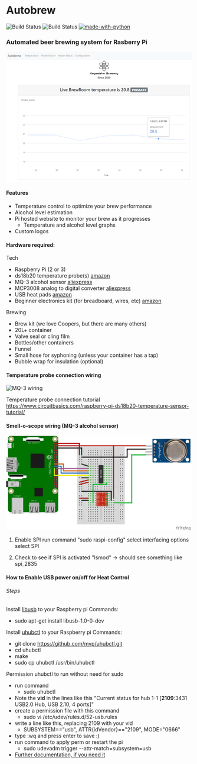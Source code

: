 <h1>Autobrew</h1>

![Build Status](https://github.com/paulharte/autobrew/workflows/Python%20CI%20CD/badge.svg)
![Build Status](https://github.com/paulharte/autobrew/workflows/Node.js%20CI/badge.svg)
[![made-with-python](https://img.shields.io/badge/Made%20with-Python-1f425f.svg)](https://www.python.org/)

<h3>Automated beer brewing system for Rasberry Pi</h3>

 ![Autobrew Screnshot](images/desktop-screenshot.png?raw=true "Autobrew mobile screenshot")

<h4>Features</h4>

- Temperature control to optimize your brew performance
- Alcohol level estimation
- Pi hosted website to monitor your brew as it progresses
  - Temperature and alcohol level graphs
- Custom logos 

<h4>Hardware required:</h4>

Tech
- Raspberry Pi (2 or 3)
- ds18b20 temperature probe(s) [amazon](https://www.amazon.co.uk/gp/product/B00CHEZ250)
- MQ-3 alcohol sensor [aliexpress](https://www.aliexpress.com/item/32471915970.html)
- MCP3008 analog to digital converter [aliexpress](https://www.aliexpress.com/item/33040232084.html)
- USB heat pads [amazon](https://www.amazon.co.uk/gp/product/B07YX39TMQ)
- Beginner electronics kit (for breadboard, wires, etc) [amazon](https://www.amazon.co.uk/ELEGOO-Electronics-Potentiometer-tie-points-Breadboard/dp/B01LZRV539)

Brewing
- Brew kit (we love Coopers, but there are many others)
- 20L+ container
- Valve seal or cling film
- Bottles/other containers
- Funnel
- Small hose for syphoning (unless your container has a tap)
- Bubble wrap for insulation (optional)

<h4>Temperature probe connection wiring</h4>

![MQ-3 wiring](https://www.circuitbasics.com/wp-content/uploads/2016/03/Raspberry-Pi-DS18B20-768x337.png)

Temperature probe connection tutorial
https://www.circuitbasics.com/raspberry-pi-ds18b20-temperature-sensor-tutorial/


<h4>Smell-o-scope wiring (MQ-3 alcohol sensor)</h4>

![MQ-3 wiring](images/mq3-connection.png)

1. Enable SPI
run command "sudo raspi-config"
select interfacing options
select SPI

2. Check to see if SPI is activated
"lsmod" -> should see something like spi_2835


<h4>How to Enable USB power on/off for Heat Control</h4>
<h6>Steps</h6>

Install [libusb](https://libusb.info/) to your Raspberry pi
Commands:
- sudo apt-get install libusb-1.0-0-dev

Install [uhubctl](https://github.com/mvp/uhubctl#linux-usb-permissions) to your Raspberry pi
Commands:
- git clone https://github.com/mvp/uhubctl.git
- cd uhubctl
- make
- sudo cp uhubctl /usr/bin/uhubctl

Permission uhubctl to run without need for sudo
- run command
  - sudo uhubctl
- Note the **vid** in the lines like this "Current status for hub 1-1 [**2109**:3431 USB2.0 Hub, USB 2.10, 4 ports]"
- create a permission file with this command
  - sudo vi /etc/udev/rules.d/52-usb.rules
- write a line like this, replacing 2109 with your vid
  - SUBSYSTEM=="usb", ATTR{idVendor}=="2109", MODE="0666"
- type :wq and press enter to save :)
- run command to apply perm or restart the pi
  - sudo udevadm trigger --attr-match=subsystem=usb
- [Further documentation, if you need it](https://github.com/mvp/uhubctl#linux-usb-permissions)
